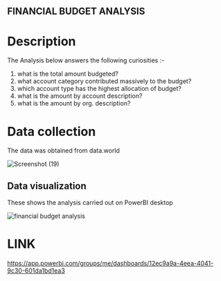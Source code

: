 ## FINANCIAL BUDGET ANALYSIS
# Description
The Analysis below answers the following curiosities :-
1. what is the total amount budgeted?
2. what account category contributed massively to the budget?
3. which account type has the highest allocation of budget?
4. what is the amount by account description?
5. what is the amount by org. description?

# Data collection 
The data was obtained from data.world

![Screenshot (19)](https://user-images.githubusercontent.com/112221807/187087209-7f424c3a-5d2c-49aa-9357-401745e39d2d.png)
## Data visualization
These shows the analysis carried out on PowerBI desktop

![financial budget analysis](https://user-images.githubusercontent.com/112221807/187087301-4375c2d3-cedc-4b58-81b2-4d4da7f1e579.png)


# LINK

https://app.powerbi.com/groups/me/dashboards/12ec9a9a-4eea-4041-9c30-601da1bd1ea3
